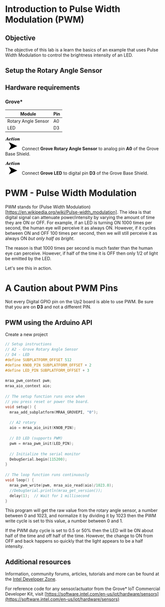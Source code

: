 # Introduction to Pulse Width Modulation (PWM)

## Objective

The objective of this lab is a learn the basics of an example that uses Pulse Width Modulation to control the brightness intensity of an LED.

## Setup the Rotary Angle Sensor
## Hardware requirements

### Grove\*

Module | Pin
--- | ---
Rotary Angle Sensor | A0
LED | D3

![](./images/action.png) Connect **Grove Rotary Angle Sensor** to analog pin **A0** of the Grove Base Shield.

![](./images/action.png) Connect **Grove LED** to digital pin **D3** of the Grove Base Shield.

# PWM - Pulse Width Modulation

PWM stands for (Pulse Width Modulation)[https://en.wikipedia.org/wiki/Pulse-width_modulation]. The idea is that digital signal can attenuate power/intensity by varying the amount of time they are ON or OFF. For example, if an LED is turning ON 1000 times per second, the human eye will perceive it as always ON. However, if it cycles between ON and OFF 100 times per second, then we will still perceive it as always ON _but only half as bright_.

The reason is that 1000 times per second is much faster than the human eye can perceive. However, if half of the time it is OFF then only 1/2 of light be emitted by the LED.

Let's see this in action.

# A Caution about PWM Pins
Not every Digital GPIO pin on the Up2 board is able to use PWM. Be sure that you are on **D3** and not a different PIN.

## PWM using the Arduino API
Create a new project
```c
// Setup instructions
// A2 - Grove Rotary Angle Sensor
// D4 - LED
#define SUBPLATFORM_OFFSET 512
#define KNOB_PIN SUBPLATFORM_OFFSET + 2
#define LED_PIN SUBPLATFORM_OFFSET + 3

mraa_pwm_context pwm;
mraa_aio_context aio;

// The setup function runs once when
// you press reset or power the board.
void setup() {
  mraa_add_subplatform(MRAA_GROVEPI, "0");

  // A2 rotary
  aio = mraa_aio_init(KNOB_PIN);

  // D3 LED (supports PWM)
  pwm = mraa_pwm_init(LED_PIN);

  // Initialize the serial monitor
  DebugSerial.begin(115200);
}

// The loop function runs continuously
void loop() {
  mraa_pwm_write(pwm, mraa_aio_read(aio)/1023.0);
  //DebugSerial.println(mraa_get_version());
  delay(1);  // Wait for 1 millisecond
}
```

This program will get the raw value from the rotary angle sensor, a number between 0 and 1023, and normalize it by dividing it by 1023 then the PWM write cycle is set to this value, a number between 0 and 1.

If the PWM duty cycle is set to 0.5 or 50% then the LED will be ON about half of the time and off half of the time. However, the change to ON from OFF and back happens so quickly that the light appears to be a half intensity.

## Additional resources
Information, community forums, articles, tutorials and more can be found at the [Intel Developer Zone](https://software.intel.com/iot).

For reference code for any sensor/actuator from the Grove* IoT Commercial Developer Kit, visit [https://software.intel.com/en-us/iot/hardware/sensors](https://software.intel.com/en-us/iot/hardware/sensors)
